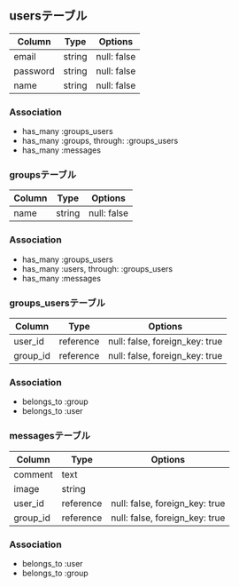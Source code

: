 ## usersテーブル
|Column|Type|Options|
|------|----|-------|
|email|string|null: false|
|password|string|null: false|
|name|string|null: false|
### Association
- has_many :groups_users
- has_many :groups, through: :groups_users
- has_many :messages

### groupsテーブル
|Column|Type|Options|
|------|----|-------|
|name|string|null: false|
### Association
- has_many :groups_users
- has_many :users, through: :groups_users
- has_many :messages

### groups_usersテーブル

|Column|Type|Options|
|------|----|-------|
|user_id|reference|null: false, foreign_key: true|
|group_id|reference|null: false, foreign_key: true|
### Association
- belongs_to :group
- belongs_to :user

### messagesテーブル
|Column|Type|Options|
|------|----|-------|
|comment|text||
|image|string||
|user_id|reference|null: false, foreign_key: true|
|group_id|reference|null: false, foreign_key: true|
### Association
- belongs_to :user
- belongs_to :group